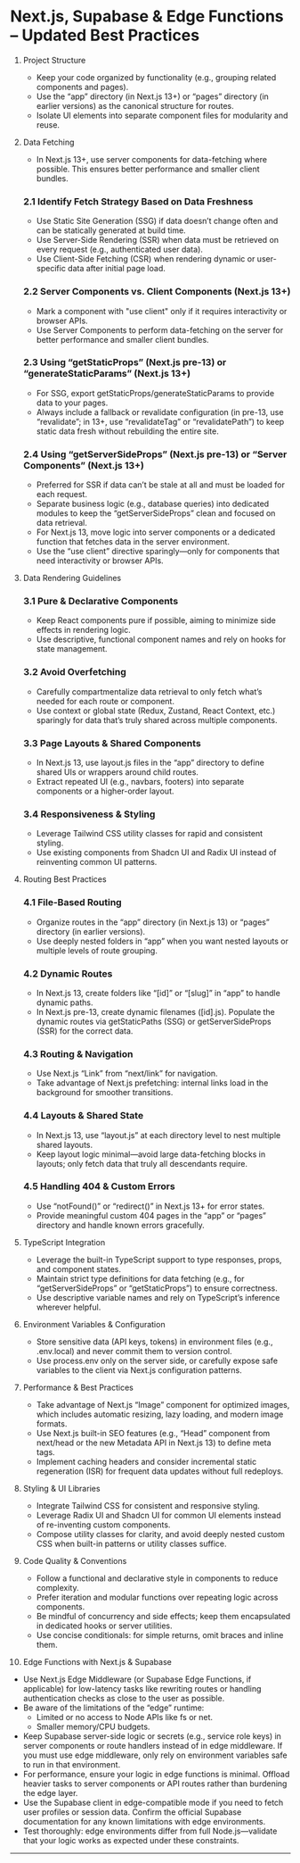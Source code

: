 # Next.js, Supabase & Edge Functions – Updated Best Practices

1. Project Structure  
   - Keep your code organized by functionality (e.g., grouping related components and pages).  
   - Use the “app” directory (in Next.js 13+) or “pages” directory (in earlier versions) as the canonical structure for routes.  
   - Isolate UI elements into separate component files for modularity and reuse.

2. Data Fetching  
   - In Next.js 13+, use server components for data-fetching where possible. This ensures better performance and smaller client bundles.  

   ### 2.1 Identify Fetch Strategy Based on Data Freshness  
   - Use Static Site Generation (SSG) if data doesn’t change often and can be statically generated at build time.  
   - Use Server-Side Rendering (SSR) when data must be retrieved on every request (e.g., authenticated user data).  
   - Use Client-Side Fetching (CSR) when rendering dynamic or user-specific data after initial page load.  

   ### 2.2 Server Components vs. Client Components (Next.js 13+)  
   - Mark a component with "use client" only if it requires interactivity or browser APIs.  
   - Use Server Components to perform data-fetching on the server for better performance and smaller client bundles.

   ### 2.3 Using “getStaticProps” (Next.js pre-13) or “generateStaticParams” (Next.js 13+)  
   - For SSG, export getStaticProps/generateStaticParams to provide data to your pages.  
   - Always include a fallback or revalidate configuration (in pre-13, use “revalidate”; in 13+, use “revalidateTag” or “revalidatePath”) to keep static data fresh without rebuilding the entire site.

   ### 2.4 Using “getServerSideProps” (Next.js pre-13) or “Server Components” (Next.js 13+)  
   - Preferred for SSR if data can’t be stale at all and must be loaded for each request.  
   - Separate business logic (e.g., database queries) into dedicated modules to keep the “getServerSideProps” clean and focused on data retrieval.  
   - For Next.js 13, move logic into server components or a dedicated function that fetches data in the server environment.  
   - Use the “use client” directive sparingly—only for components that need interactivity or browser APIs.

3. Data Rendering Guidelines  
   ### 3.1 Pure & Declarative Components  
   - Keep React components pure if possible, aiming to minimize side effects in rendering logic.  
   - Use descriptive, functional component names and rely on hooks for state management.

   ### 3.2 Avoid Overfetching  
   - Carefully compartmentalize data retrieval to only fetch what’s needed for each route or component.  
   - Use context or global state (Redux, Zustand, React Context, etc.) sparingly for data that’s truly shared across multiple components.

   ### 3.3 Page Layouts & Shared Components  
   - In Next.js 13, use layout.js files in the “app” directory to define shared UIs or wrappers around child routes.  
   - Extract repeated UI (e.g., navbars, footers) into separate components or a higher-order layout.

   ### 3.4 Responsiveness & Styling  
   - Leverage Tailwind CSS utility classes for rapid and consistent styling.  
   - Use existing components from Shadcn UI and Radix UI instead of reinventing common UI patterns.

4. Routing Best Practices  
   ### 4.1 File-Based Routing  
   - Organize routes in the “app” directory (in Next.js 13) or “pages” directory (in earlier versions).  
   - Use deeply nested folders in “app” when you want nested layouts or multiple levels of route grouping.

   ### 4.2 Dynamic Routes  
   - In Next.js 13, create folders like “[id]” or “[slug]” in “app” to handle dynamic paths.  
   - In Next.js pre-13, create dynamic filenames ([id].js). Populate the dynamic routes via getStaticPaths (SSG) or getServerSideProps (SSR) for the correct data.

   ### 4.3 Routing & Navigation  
   - Use Next.js “Link” from “next/link” for navigation.  
   - Take advantage of Next.js prefetching: internal links load in the background for smoother transitions.

   ### 4.4 Layouts & Shared State  
   - In Next.js 13, use “layout.js” at each directory level to nest multiple shared layouts.  
   - Keep layout logic minimal—avoid large data-fetching blocks in layouts; only fetch data that truly all descendants require.

   ### 4.5 Handling 404 & Custom Errors  
   - Use “notFound()” or “redirect()” in Next.js 13+ for error states.  
   - Provide meaningful custom 404 pages in the “app” or “pages” directory and handle known errors gracefully.

5. TypeScript Integration  
   - Leverage the built-in TypeScript support to type responses, props, and component states.  
   - Maintain strict type definitions for data fetching (e.g., for “getServerSideProps” or “getStaticProps”) to ensure correctness.  
   - Use descriptive variable names and rely on TypeScript’s inference wherever helpful.

6. Environment Variables & Configuration  
   - Store sensitive data (API keys, tokens) in environment files (e.g., .env.local) and never commit them to version control.  
   - Use process.env only on the server side, or carefully expose safe variables to the client via Next.js configuration patterns.

7. Performance & Best Practices  
   - Take advantage of Next.js “Image” component for optimized images, which includes automatic resizing, lazy loading, and modern image formats.  
   - Use Next.js built-in SEO features (e.g., “Head” component from next/head or the new Metadata API in Next.js 13) to define meta tags.  
   - Implement caching headers and consider incremental static regeneration (ISR) for frequent data updates without full redeploys.

8. Styling & UI Libraries  
   - Integrate Tailwind CSS for consistent and responsive styling.  
   - Leverage Radix UI and Shadcn UI for common UI elements instead of re-inventing custom components.  
   - Compose utility classes for clarity, and avoid deeply nested custom CSS when built-in patterns or utility classes suffice.

9. Code Quality & Conventions  
   - Follow a functional and declarative style in components to reduce complexity.  
   - Prefer iteration and modular functions over repeating logic across components.  
   - Be mindful of concurrency and side effects; keep them encapsulated in dedicated hooks or server utilities.  
   - Use concise conditionals: for simple returns, omit braces and inline them.

10. Edge Functions with Next.js & Supabase  
   - Use Next.js Edge Middleware (or Supabase Edge Functions, if applicable) for low-latency tasks like rewriting routes or handling authentication checks as close to the user as possible.  
   - Be aware of the limitations of the “edge” runtime:  
     - Limited or no access to Node APIs like fs or net.  
     - Smaller memory/CPU budgets.  
   - Keep Supabase server-side logic or secrets (e.g., service role keys) in server components or route handlers instead of in edge middleware. If you must use edge middleware, only rely on environment variables safe to run in that environment.  
   - For performance, ensure your logic in edge functions is minimal. Offload heavier tasks to server components or API routes rather than burdening the edge layer.  
   - Use the Supabase client in edge-compatible mode if you need to fetch user profiles or session data. Confirm the official Supabase documentation for any known limitations with edge environments.  
   - Test thoroughly: edge environments differ from full Node.js—validate that your logic works as expected under these constraints.

---